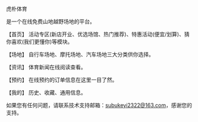 虎朴体育

是一个在线免费山地越野场地的平台。

【首页】 活动专区(新店开业、优选场馆、热门推荐)、特惠活动(便宜/划算)、猜你喜欢(我们更懂你)等模块。

【场地】 自行车场地、摩托场地、汽车场地三大分类供你选择。

【资讯】 体育新闻在线阅读查看。

【预约】 在线预约的订单信息在这里一目了然。

【我的】 历史、收藏、通用信息。

如果您有任何问题，请联系技术支持邮箱：subukeyi2322@163.com，感谢您的支持。
